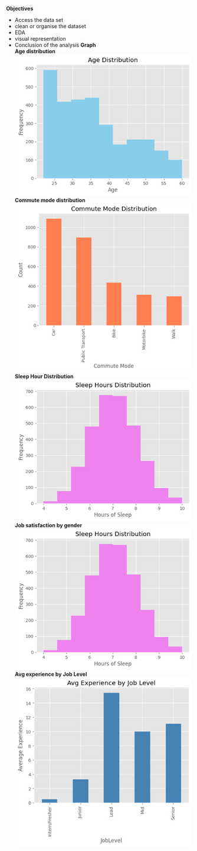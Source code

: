 **Objectives**

- Access the data set
- clean or organise the dataset
- EDA
- visual representation
- Conclusion of the analysis
  **Graph**
  <br>
  **Age distribution**
  ![alt text](image.png)
  <br>
  **Commute mode distribution**
  ![alt text](image-1.png)
  <br>
  **Sleep Hour Distribution**
  ![alt text](image-2.png)
  <br>
  **Job satisfaction by gender**
  ![alt text](image-3.png)
  <br>
  **Avg experience by Job Level**
  ![alt text](image-4.png)
